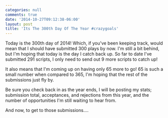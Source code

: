 ```yaml
---
categories: null
comments: true
date: '2014-10-27T09:12:38-06:00'
layout: post
title: 'Its The 300th Day Of The Year #crazygoals'
---
```


Today is the 300th day of 2014! Which, if you've been keeping track, would mean that I should have submitted 300 plays by now. I'm still a bit behind, but I'm hoping that today is the day I catch back up. So far to date I've submitted 291 scripts, I only need to send out 9 more scripts to catch up! 

It also means that I'm coming up on having only 65 more to go! 65 is such a small number when compared to 365, I'm hoping that the rest of the submissions just fly by. 

Be sure you check back in as the year ends, I will be posting my stats; submission total, acceptances, and rejections from this year, and the number of opportunities I'm still waiting to hear from. 

And now, to get to those submissions....